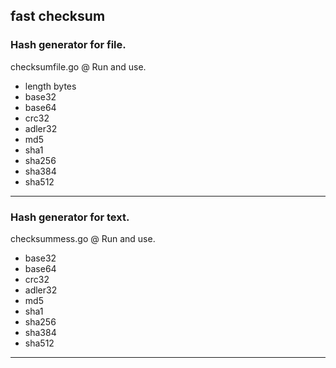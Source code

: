 **fast checksum**
------------------
### Hash generator for file. ###

checksumfile.go @ Run and use.

- length bytes
- base32
- base64
- crc32
- adler32
- md5
- sha1
- sha256
- sha384
- sha512
------------------

### Hash generator for text. ###

checksummess.go @ Run and use.

- base32
- base64
- crc32
- adler32
- md5
- sha1
- sha256
- sha384
- sha512
------------------